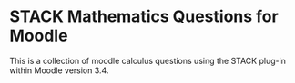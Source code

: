 # STACK Mathematics Questions for Moodle

This is a collection of moodle calculus questions using the STACK plug-in within Moodle version 3.4.


